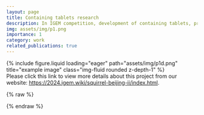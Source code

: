 ```yaml
---
layout: page
title: Containing tablets research
description: In IGEM competition, development of containing tablets, prevent esophageal cancer.
img: assets/img/p1.png
importance: 1
category: work
related_publications: true
---
```


<div class="row">
  <div class="col-sm mt-3 mt-md-0">
        {% include figure.liquid loading="eager" path="assets/img/p1d.png" title="example image" class="img-fluid rounded z-depth-1" %}
    </div>
    
</div>

<div class="caption">
    Please click this link to view more details about this project from our website: <a href="https://2024.igem.wiki/squirrel-beijing-ii/index.html">https://2024.igem.wiki/squirrel-beijing-ii/index.html</a>.
</div>



{% raw %}



{% endraw %}
